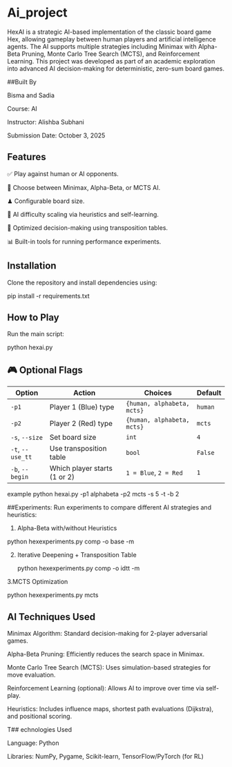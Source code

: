 # Ai_project
HexAI is a strategic AI-based implementation of the classic board game Hex, allowing gameplay between human players and artificial intelligence agents. The AI supports multiple strategies including Minimax with Alpha-Beta Pruning, Monte Carlo Tree Search (MCTS), and Reinforcement Learning. This project was developed as part of an academic exploration into advanced AI decision-making for deterministic, zero-sum board games.


##Built By

Bisma and Sadia

Course: AI

Instructor: Alishba Subhani

Submission Date: October 3, 2025

## Features
 
✅ Play against human or AI opponents.

🤖 Choose between Minimax, Alpha-Beta, or MCTS AI.

♟ Configurable board size.

🧠 AI difficulty scaling via heuristics and self-learning.

🚀 Optimized decision-making using transposition tables.

📊 Built-in tools for running performance experiments.

## Installation
Clone the repository and install dependencies using:

pip install -r requirements.txt

## How to Play
Run the main script:

python hexai.py

## 🎮 Optional Flags

| Option         | Action                        | Choices                      | Default |
|----------------|-------------------------------|-------------------------------|---------|
| `-p1`          | Player 1 (Blue) type          | `{human, alphabeta, mcts}`   | `human` |
| `-p2`          | Player 2 (Red) type           | `{human, alphabeta, mcts}`   | `mcts`  |
| `-s`, `--size` | Set board size                | `int`                         | `4`     |
| `-t`, `--use_tt` | Use transposition table     | `bool`                        | `False` |
| `-b`, `--begin`| Which player starts (1 or 2)  | `1 = Blue`, `2 = Red`         | `1`     |

example
python hexai.py -p1 alphabeta -p2 mcts -s 5 -t -b 2

##Experiments: 
Run experiments to compare different AI strategies and heuristics:

1. Alpha-Beta with/without Heuristics

python hexexperiments.py comp -o base -m

2. Iterative Deepening + Transposition Table

   python hexexperiments.py comp -o idtt -m

3.MCTS Optimization

python hexexperiments.py mcts

 ## AI Techniques Used
Minimax Algorithm: Standard decision-making for 2-player adversarial games.

Alpha-Beta Pruning: Efficiently reduces the search space in Minimax.

Monte Carlo Tree Search (MCTS): Uses simulation-based strategies for move evaluation.

Reinforcement Learning (optional): Allows AI to improve over time via self-play.

Heuristics: Includes influence maps, shortest path evaluations (Dijkstra), and positional scoring.

T## echnologies Used

Language: Python

Libraries: NumPy, Pygame, Scikit-learn, TensorFlow/PyTorch (for RL)

